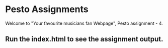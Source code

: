 # Pesto Assignments

Welcome to "Your favourite musicians fan Webpage", Pesto assignment - 4.


## Run the index.html to see the assignment output.



